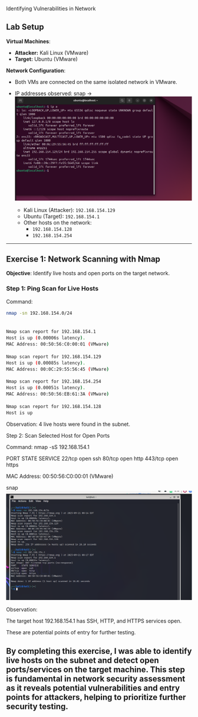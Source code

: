 Identifying Vulnerabilities in Network

## Lab Setup

**Virtual Machines**:
- **Attacker:** Kali Linux (VMware)
- **Target:** Ubuntu (VMware)

**Network Configuration**:
- Both VMs are connected on the same isolated network in VMware.
- IP addresses observed:
snap -> ![nmap san](ip-check.png)

  - Kali Linux (Attacker): `192.168.154.129`
  - Ubuntu (Target): `192.168.154.1`
  - Other hosts on the network:
    - `192.168.154.128`
    - `192.168.154.254`

---

## Exercise 1: Network Scanning with Nmap

**Objective**: Identify live hosts and open ports on the target network.

### Step 1: Ping Scan for Live Hosts
Command:
```bash
nmap -sn 192.168.154.0/24


Nmap scan report for 192.168.154.1
Host is up (0.00006s latency).
MAC Address: 00:50:56:C0:00:01 (VMware)

Nmap scan report for 192.168.154.129
Host is up (0.00085s latency).
MAC Address: 00:0C:29:55:56:45 (VMware)

Nmap scan report for 192.168.154.254
Host is up (0.00051s latency).
MAC Address: 00:50:56:EB:61:3A (VMware)

Nmap scan report for 192.168.154.128
Host is up

```

Observation: 4 live hosts were found in the subnet.

Step 2: Scan Selected Host for Open Ports

Command:
nmap -sS 192.168.154.1

PORT    STATE SERVICE
22/tcp  open  ssh
80/tcp  open  http
443/tcp open  https

MAC Address: 00:50:56:C0:00:01 (VMware)

snap ![nmap san](nmap-scan.png)

Observation:

The target host 192.168.154.1 has SSH, HTTP, and HTTPS services open.

These are potential points of entry for further testing.

## By completing this exercise, I was able to identify live hosts on the subnet and detect open ports/services on the target machine. This step is fundamental in network security assessment as it reveals potential vulnerabilities and entry points for attackers, helping to prioritize further security testing.
